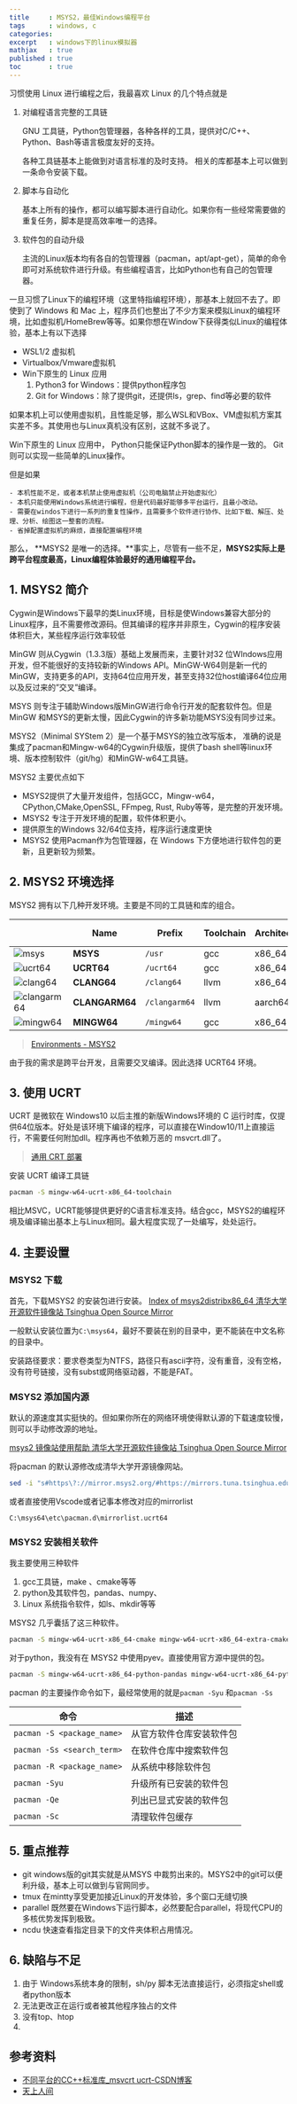 ```yaml
---
title     : MSYS2，最佳Windows编程平台
tags      : windows, c
categories:
excerpt   : windows下的linux模拟器
mathjax   : true
published : true
toc       : true
---
```


习惯使用 Linux 进行编程之后，我最喜欢 Linux 的几个特点就是

1. 对编程语言完整的工具链

    GNU 工具链，Python包管理器，各种各样的工具，提供对C/C++、Python、Bash等语言极度友好的支持。

    各种工具链基本上能做到对语言标准的及时支持。 相关的库都基本上可以做到一条命令安装下载。

2. 脚本与自动化

    基本上所有的操作，都可以编写脚本进行自动化。如果你有一些经常需要做的重复任务，脚本是提高效率唯一的选择。

3. 软件包的自动升级

    主流的Linux版本均有各自的包管理器（pacman，apt/apt-get），简单的命令即可对系统软件进行升级。有些编程语言，比如Python也有自己的包管理器。

一旦习惯了Linux下的编程环境（这里特指编程环境），那基本上就回不去了。即使到了 Windows 和 Mac 上，程序员们也整出了不少方案来模拟Linux的编程环境，比如虚拟机/HomeBrew等等。如果你想在Window下获得类似Linux的编程体验，基本上有以下选择

- WSL1/2 虚拟机
- Virtualbox/Vmware虚拟机
- Win下原生的 Linux 应用
  1. Python3 for Windows：提供python程序包
  2. Git for Windows：除了提供git，还提供ls，grep、find等必要的软件
   
如果本机上可以使用虚拟机，且性能足够，那么WSL和VBox、VM虚拟机方案其实差不多。其使用也与Linux真机没有区别，这就不多说了。

Win下原生的 Linux 应用中， Python只能保证Python脚本的操作是一致的。 Git则可以实现一些简单的Linux操作。

但是如果

    - 本机性能不足，或者本机禁止使用虚拟机（公司电脑禁止开始虚拟化）
    - 本机只能使用Windows系统进行编程，但是代码最好能够多平台运行，且最小改动。
    - 需要在windos下进行一系列的重复性操作，且需要多个软件进行协作、比如下载、解压、处理、分析、绘图这一整套的流程。
    - 省掉配置虚拟机的麻烦，直接配置编程环境

那么， **MSYS2 是唯一的选择。**事实上，尽管有一些不足，**MSYS2实际上是跨平台程度最高，Linux编程体验最好的通用编程平台。**


## 1. MSYS2 简介

Cygwin是Windows下最早的类Linux环境，目标是使Windows兼容大部分的Linux程序，且不需要修改源码。但其编译的程序并非原生，Cygwin的程序安装体积巨大，某些程序运行效率较低

MinGW 则从Cygwin（1.3.3版）基础上发展而来，主要针对32 位WIndows应用开发，但不能很好的支持较新的Windows API。MinGW-W64则是新一代的MinGW，支持更多的API，支持64位应用开发，甚至支持32位host编译64位应用以及反过来的”交叉”编译。

MSYS 则专注于辅助Windows版MinGW进行命令行开发的配套软件包。但是MinGW 和MSYS的更新太慢，因此Cygwin的许多新功能MSYS没有同步过来。

MSYS2（Minimal SYStem 2）是一个基于MSYS的独立改写版本， 准确的说是集成了pacman和Mingw-w64的Cygwin升级版，提供了bash shell等linux环境、版本控制软件（git/hg）和MinGW-w64工具链。

MSYS2 主要优点如下

- MSYS2提供了大量开发组件，包括GCC，Mingw-w64，CPython,CMake,OpenSSL, FFmpeg, Rust, Ruby等等，是完整的开发环境。
- MSYS2 专注于开发环境的配置，软件体积更小。
- 提供原生的Windows 32/64位支持，程序运行速度更快
- MSYS2 使用Pacman作为包管理器，在 Windows 下方便地进行软件包的更新，且更新较为频繁。

## 2. MSYS2 环境选择

MSYS2 拥有以下几种开发环境。主要是不同的工具链和库的组合。

|  | Name | Prefix | Toolchain | Architecture | C Library | C++ Library |
| --- | --- | --- | --- | --- | --- | --- |
| ![msys](https://www.msys2.org/docs/msys.png) | **MSYS** | `/usr` | gcc | x86\_64 | cygwin | libstdc++ |
| ![ucrt64](https://www.msys2.org/docs/ucrt64.png) | **UCRT64** | `/ucrt64` | gcc | x86\_64 | ucrt | libstdc++ |
| ![clang64](https://www.msys2.org/docs/clang64.png) | **CLANG64** | `/clang64` | llvm | x86\_64 | ucrt | libc++ |
| ![clangarm64](https://www.msys2.org/docs/clangarm64.png) | **CLANGARM64** | `/clangarm64` | llvm | aarch64 | ucrt | libc++ |
| ![mingw64](https://www.msys2.org/docs/mingw64.png) | **MINGW64** | `/mingw64` | gcc | x86\_64 | msvcrt | libstdc++ |

> [Environments - MSYS2](https://www.msys2.org/docs/environments/#)

由于我的需求是跨平台开发，且需要交叉编译。因此选择 UCRT64 环境。


## 3. 使用 UCRT

UCRT 是微软在 Windows10 以后主推的新版Windows环境的 C 运行时库，仅提供64位版本。好处是该环境下编译的程序，可以直接在Window10/11上直接运行，不需要任何附加dll。程序再也不依赖万恶的 msvcrt.dll了。

> [通用 CRT 部署](https://learn.microsoft.com/zh-cn/cpp/windows/universal-crt-deployment?view=msvc-170)

安装 UCRT 编译工具链

```bash
pacman -S mingw-w64-ucrt-x86_64-toolchain
```

相比MSVC，UCRT能够提供更好的C语言标准支持。结合gcc，MSYS2的编程环境及编译输出基本上与Linux相同。最大程度实现了一处编写，处处运行。

## 4. 主要设置

### MSYS2 下载

首先，下载MSYS2 的安装包进行安装。
[Index of msys2distribx86_64  清华大学开源软件镜像站  Tsinghua Open Source Mirror](https://mirrors.tuna.tsinghua.edu.cn/msys2/distrib/x86_64/)

一般默认安装位置为`C:\msys64`，最好不要装在别的目录中，更不能装在中文名称的目录中。

安装路径要求：要求卷类型为NTFS，路径只有ascii字符，没有重音，没有空格，没有符号链接，没有subst或网络驱动器，不能是FAT。

### MSYS2 添加国内源

默认的源速度其实挺快的。但如果你所在的网络环境使得默认源的下载速度较慢，则可以手动修改源的地址。

[msys2  镜像站使用帮助  清华大学开源软件镜像站  Tsinghua Open Source Mirror](https://mirrors.tuna.tsinghua.edu.cn/help/msys2/#)

将pacman 的默认源修改成清华大学开源镜像网站。

```bash
sed -i "s#https\?://mirror.msys2.org/#https://mirrors.tuna.tsinghua.edu.cn/msys2/#g" /etc/pacman.d/mirrorlist*
```

或者直接使用Vscode或者记事本修改对应的mirrorlist

```
C:\msys64\etc\pacman.d\mirrorlist.ucrt64
```

### MSYS2 安装相关软件

我主要使用三种软件

1. gcc工具链，make 、cmake等等
2. python及其软件包，pandas、numpy、
3. Linux 系统指令软件，如ls、mkdir等等

MSYS2 几乎囊括了这三种软件。

```bash
pacman -S mingw-w64-ucrt-x86_64-cmake mingw-w64-ucrt-x86_64-extra-cmake-modules mingw-w64-ucrt-x86_64-make mingw-w64-ucrt-x86_64-gdb mingw-w64-ucrt-x86_64-toolchain
```

对于python，我没有在 MSYS2 中使用pyev。直接使用官方源中提供的包。

```bash
pacman -S mingw-w64-ucrt-x86_64-python-pandas mingw-w64-ucrt-x86_64-python-numpy mingw-w64-ucrt-x86_64-python-matplotlib 
```

pacman 的主要操作命令如下，最经常使用的就是`pacman -Syu` 和`pacman -Ss`

| 命令 | 描述 |
| --- | --- |
| `pacman -S <package_name>` | 从官方软件仓库安装软件包 |
| `pacman -Ss <search_term>` | 在软件仓库中搜索软件包 |
| `pacman -R <package_name>` | 从系统中移除软件包 |
| `pacman -Syu` | 升级所有已安装的软件包 |
| `pacman -Qe` | 列出已显式安装的软件包 |
| `pacman -Sc` | 清理软件包缓存 |


## 5. 重点推荐 

- git
    windows版的git其实就是从MSYS 中裁剪出来的。MSYS2中的git可以便利升级，基本上可以做到与官网同步。 
- tmux
  在mintty享受更加接近Linux的开发体验，多个窗口无缝切换
- parallel
  既然要在Windows下运行脚本，必然要配合parallel，将现代CPU的多核优势发挥到极致。
- ncdu
  快速查看指定目录下的文件夹体积占用情况。



## 6. 缺陷与不足

1. 由于 Windows系统本身的限制，sh/py 脚本无法直接运行，必须指定shell或者python版本
2. 无法更改正在运行或者被其他程序独占的文件
3. 没有top、htop
4. 

## 参考资料

- [不同平台的CC++标准库_msvcrt ucrt-CSDN博客](https://blog.csdn.net/lewif/article/details/126973634)
- [天上人间](https://www.cnblogs.com/hhddd-1024/p/17742682.html)
